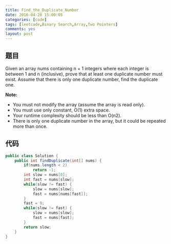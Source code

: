 ```yaml
---
title: Find_the_Duplicate_Number
date: 2016-04-28 15:00:05
categories: [code]
tags: [leetcode,Binary Search,Array,Two Pointers]
comments: yes
layout: post
---
```


## 题目

Given an array nums containing n + 1 integers where each integer is between 1 and n (inclusive), prove that at least one duplicate number must exist. Assume that there is only one duplicate number, find the duplicate one.

**Note:**
*	You must not modify the array (assume the array is read only).
*	You must use only constant, O(1) extra space.
*	Your runtime complexity should be less than O(n2).
*	There is only one duplicate number in the array, but it could be repeated more than once.

## 代码

```java
public class Solution {
    public int findDuplicate(int[] nums) {
        if(nums.length < 2)
            return -1;
        int slow = nums[0];
        int fast = nums[slow];
        while(slow != fast) {
            slow = nums[slow];
            fast = nums[nums[fast]];
        }
        fast = 0;
        while(slow != fast) {
            slow = nums[slow];
            fast = nums[fast];
        }
        return slow;
    }
}
```